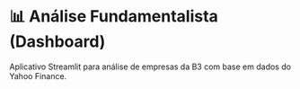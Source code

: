 # 📊 Análise Fundamentalista (Dashboard)
Aplicativo Streamlit para análise de empresas da B3 com base em dados do Yahoo Finance.
